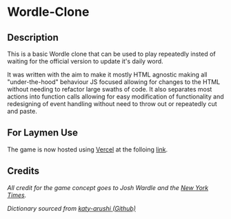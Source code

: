 # Wordle-Clone

## Description

This is a basic Wordle clone that can be used to play repeatedly insted of waiting for the official version to update it's daily word.

It was written with the aim to make it mostly HTML agnostic making all "under-the-hood" behaviour JS focused allowing for changes to the HTML without needing to refactor large swaths of code. It also separates most actions into function calls allowing for easy modification of functionality and redesigning of event handling without need to throw out or repeatedly cut and paste.

## For Laymen Use

The game is now hosted using [Vercel](vercel.com) at the folloing [link](https://wordle-clone-andres-rabbiones-projects.vercel.app/).

## Credits

_All credit for the game concept goes to Josh Wardle and the [New York Times](https://www.nytimes.com/games/wordle/index.html)._

_Dictionary sourced from [katy-arushi (Github)](https://github.com/katy-arushi/wordle-clone)_
